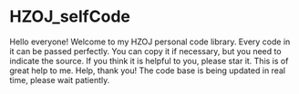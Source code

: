 # HZOJ_selfCode
Hello everyone!
Welcome to my HZOJ personal code library. Every code in it can be passed perfectly. You can copy it if necessary, but you need to indicate the source. If you think it is helpful to you, please star it. This is of great help to me. Help, thank you!
The code base is being updated in real time, please wait patiently.
